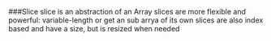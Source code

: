 ###Slice
slice is an abstraction of an Array
slices are more flexible and powerful: variable-length or get an sub arrya of its own
slices are also index based and have a size, but is resized when needed
